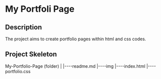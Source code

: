 <h1> My Portfoli Page</h1>

<h2> Description</h2>
<p>The project aims to create portfolio pages within html and css codes.</p>

 <h2>Project Skeleton</h2>

<p>My-Portfolio-Page (folder)
|
|----readme.md                  
|----img
|----index.html  
|----portfolio.css  
</p>
